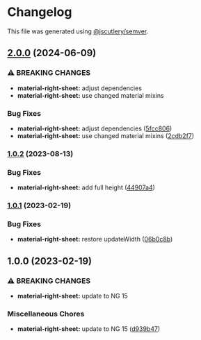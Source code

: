 # Changelog

This file was generated using [@jscutlery/semver](https://github.com/jscutlery/semver).

## [2.0.0](https://github.com/DaSchTour/dasch-ng/compare/material-right-sheet/1.0.2...material-right-sheet/2.0.0) (2024-06-09)


### ⚠ BREAKING CHANGES

* **material-right-sheet:** adjust dependencies
* **material-right-sheet:** use changed material mixins

### Bug Fixes

* **material-right-sheet:** adjust dependencies ([5fcc806](https://github.com/DaSchTour/dasch-ng/commit/5fcc80604ae2a38a46c426082ba8687bd2144936))
* **material-right-sheet:** use changed material mixins ([2cdb2f7](https://github.com/DaSchTour/dasch-ng/commit/2cdb2f78c88b7f9e2a8557d7ae53bc79b3f74a52))

### [1.0.2](https://github.com/DaSchTour/dasch-ng/compare/material-right-sheet/1.0.1...material-right-sheet/1.0.2) (2023-08-13)


### Bug Fixes

* **material-right-sheet:** add full height ([44907a4](https://github.com/DaSchTour/dasch-ng/commit/44907a40040954fbc7375e96708eae427b2678c9))

### [1.0.1](https://github.com/DaSchTour/dasch-ng/compare/material-right-sheet/1.0.0...material-right-sheet/1.0.1) (2023-02-19)


### Bug Fixes

* **material-right-sheet:** restore updateWidth ([06b0c8b](https://github.com/DaSchTour/dasch-ng/commit/06b0c8b8cccc460ea84d55e667bd7492384d84ff))

## 1.0.0 (2023-02-19)


### ⚠ BREAKING CHANGES

* **material-right-sheet:** update to NG 15

### Miscellaneous Chores

* **material-right-sheet:** update to NG 15 ([d939b47](https://github.com/DaSchTour/dasch-ng/commit/d939b47384e03682766e533875624652dd70d3ec))
